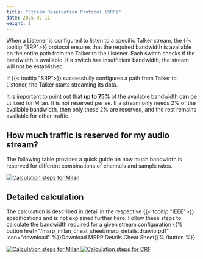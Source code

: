 ```yaml
---
title: "Stream Reservation Protocol (SRP)"
date: 2025-02-11
weight: 1
---
```


When a Listener is configured to listen to a specific Talker stream, the {{< tooltip "SRP">}} protocol ensures that the required bandwidth is available on the entire path from the Talker to the Listener. Each switch checks if the bandwidth is available. If a switch has insufficient bandwidth, the stream will not be established.

If {{< tooltip "SRP">}} successfully configures a path from Talker to Listener, the Talker starts streaming its data.

It is important to point out that **up to 75%** of the available bandwidth **can** be utilized for Milan. It is not reserved per se. If a stream only needs 2% of the available bandwidth, then only these 2% are reserved, and the rest remains available for other traffic.

## How much traffic is reserved for my audio stream?

The following table provides a quick guide on how much bandwidth is reserved for different combinations of channels and sample rates.

<a href="/msrp_milan_cheat_sheet/msrp_summary.drawio.pdf" target="_blank">
<img src="/msrp_milan_cheat_sheet/msrp_summary.drawio.svg" alt="Calculation steps for Milan"/>
</a>

## Detailed calculation
The calculation is described in detail in the respective {{< tooltip "IEEE">}} specifications and is not explained further here.
Follow these steps to calculate the bandwidth required for a given stream configuration
{{% button href="/msrp_milan_cheat_sheet/msrp_details.drawio.pdf" icon="download" %}}Download MSRP Details Cheat Sheet{{% /button %}}


<div class="inline-images">
  <a href="/msrp_milan_cheat_sheet/msrp_details.drawio.pdf" target="_blank">
    <img src="/msrp_milan_cheat_sheet/msrp_details-AVTP.drawio.svg" alt="Calculation steps for Milan"/>
  </a>
  <a href="/msrp_milan_cheat_sheet/msrp_details.drawio.pdf" target="_blank">
    <img src="/msrp_milan_cheat_sheet/msrp_details-CRF.drawio.svg" alt="Calculation steps for CRF"/>
  </a>
</div>
